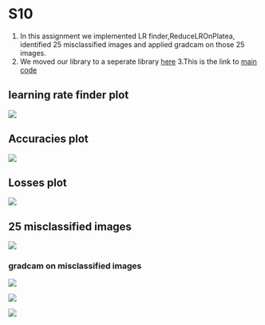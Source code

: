 
# S10
1. In this assignment we implemented LR finder,ReduceLROnPlatea, identified 25 misclassified images and applied gradcam on those 25 images.
2. We moved our library to a seperate library [here](https://github.com/Lakshman511/EVAlibrary)
3.This is the link to 
[main code](https://github.com/Lakshman511/EVA4/blob/master/S10/EVA04_s10_pynb.ipynb )

## learning rate finder plot

![](https://github.com/Lakshman511/EVA4/blob/master/S10/learning_rate.png)


## Accuracies plot

![](https://github.com/Lakshman511/EVA4/blob/master/S10/accuracies.png)


## Losses plot

![](https://github.com/Lakshman511/EVA4/blob/master/S10/losses.png)

## 25 misclassified images

![](https://github.com/Lakshman511/EVA4/blob/master/S10/misclassified_images.png)

### gradcam on misclassified images



![](https://github.com/Lakshman511/EVA4/blob/master/S10/gradcam1.png)


![](https://github.com/Lakshman511/EVA4/blob/master/S10/gradcam2.png)


![](https://github.com/Lakshman511/EVA4/blob/master/S10/gradcam3.png)
